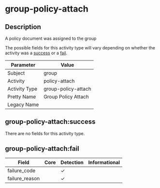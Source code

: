 group-policy-attach
===================

Description
-----------
A policy document was assigned to the group

The possible fields for this activity type will vary depending on whether the activity was a [success](#group-policy-attachsuccess) or a [fail](#group-policy-attachfail).

| Parameter     | Value               |
| ------------- | ------------------- |
| Subject       | group               |
| Activity      | policy-attach       |
| Activity Type | group-policy-attach |
| Pretty Name   | Group Policy Attach |
| Legacy Name   |                     |

group-policy-attach:success
---------------------------

There are no fields for this activity type.


group-policy-attach:fail
------------------------

| Field          | Core | Detection | Informational |
| -------------- | ---- | --------- | ------------- |
| failure_code   |      | &#10003;  |               |
| failure_reason |      | &#10003;  |               |